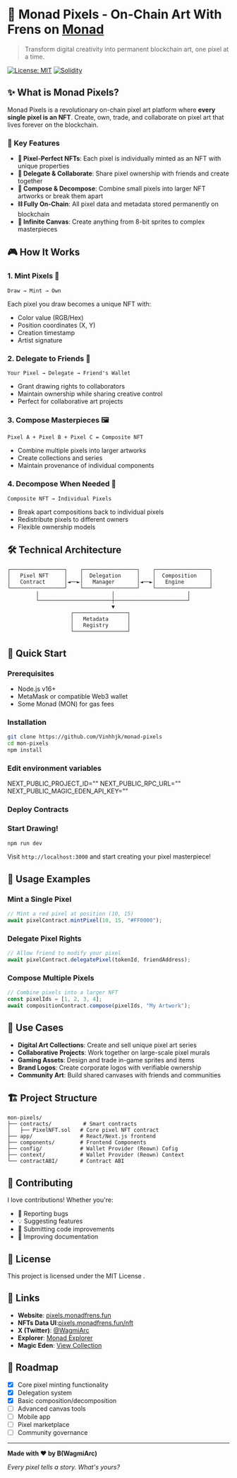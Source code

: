 # 🎨 Monad Pixels - On-Chain Art With Frens on [Monad](https://monad.xyz)

> Transform digital creativity into permanent blockchain art, one pixel at a time.

[![License: MIT](https://img.shields.io/badge/License-MIT-yellow.svg)](https://opensource.org/licenses/MIT)
[![Solidity](https://img.shields.io/badge/Solidity-^0.8.0-blue)](https://soliditylang.org/)

## ✨ What is Monad Pixels?

Monad Pixels is a revolutionary on-chain pixel art platform where **every single pixel is an NFT**. Create, own, trade, and collaborate on pixel art that lives forever on the blockchain.

### 🚀 Key Features

- **🎯 Pixel-Perfect NFTs**: Each pixel is individually minted as an NFT with unique properties
- **🤝 Delegate & Collaborate**: Share pixel ownership with friends and create together
- **🧩 Compose & Decompose**: Combine small pixels into larger NFT artworks or break them apart
- **⛓️ Fully On-Chain**: All pixel data and metadata stored permanently on blockchain
- **🎨 Infinite Canvas**: Create anything from 8-bit sprites to complex masterpieces

## 🎮 How It Works

### 1. **Mint Pixels** 🎨
```
Draw → Mint → Own
```
Each pixel you draw becomes a unique NFT with:
- Color value (RGB/Hex)
- Position coordinates (X, Y)
- Creation timestamp
- Artist signature

### 2. **Delegate to Friends** 👥
```
Your Pixel → Delegate → Friend's Wallet
```
- Grant drawing rights to collaborators
- Maintain ownership while sharing creative control
- Perfect for collaborative art projects

### 3. **Compose Masterpieces** 🖼️
```
Pixel A + Pixel B + Pixel C = Composite NFT
```
- Combine multiple pixels into larger artworks
- Create collections and series
- Maintain provenance of individual components

### 4. **Decompose When Needed** 🔄
```
Composite NFT → Individual Pixels
```
- Break apart compositions back to individual pixels
- Redistribute pixels to different owners
- Flexible ownership models

## 🛠️ Technical Architecture

```
┌─────────────────┐    ┌─────────────────┐    ┌─────────────────┐
│   Pixel NFT     │    │  Delegation     │    │  Composition    │
│   Contract      │◄──►│   Manager       │◄──►│   Engine        │
└─────────────────┘    └─────────────────┘    └─────────────────┘
         │                       │                       │
         └───────────────────────┼───────────────────────┘
                                 ▼
                    ┌─────────────────┐
                    │   Metadata      │
                    │   Registry      │
                    └─────────────────┘
```

## 🚀 Quick Start

### Prerequisites
- Node.js v16+
- MetaMask or compatible Web3 wallet
- Some Monad (MON) for gas fees

### Installation

```bash
git clone https://github.com/Vinhhjk/monad-pixels
cd mon-pixels
npm install
```
### Edit environment variables
NEXT_PUBLIC_PROJECT_ID=""
NEXT_PUBLIC_RPC_URL=""
NEXT_PUBLIC_MAGIC_EDEN_API_KEY=""

### Deploy Contracts


### Start Drawing!

```bash
npm run dev
```

Visit `http://localhost:3000` and start creating your pixel masterpiece!

## 🎨 Usage Examples

### Mint a Single Pixel
```javascript
// Mint a red pixel at position (10, 15)
await pixelContract.mintPixel(10, 15, "#FF0000");
```

### Delegate Pixel Rights
```javascript
// Allow friend to modify your pixel
await pixelContract.delegatePixel(tokenId, friendAddress);
```

### Compose Multiple Pixels
```javascript
// Combine pixels into a larger NFT
const pixelIds = [1, 2, 3, 4];
await compositionContract.compose(pixelIds, "My Artwork");
```

## 🌟 Use Cases

- **Digital Art Collections**: Create and sell unique pixel art series
- **Collaborative Projects**: Work together on large-scale pixel murals
- **Gaming Assets**: Design and trade in-game sprites and items
- **Brand Logos**: Create corporate logos with verifiable ownership
- **Community Art**: Build shared canvases with friends and communities

## 🏗️ Project Structure

```
mon-pixels/
├── contracts/          # Smart contracts
│   ├── PixelNFT.sol   # Core pixel NFT contract
├── app/               # React/Next.js frontend
├── components/        # Frontend Components
├── config/            # Wallet Provider (Reown) Cofig
├── context/           # Wallet Provider (Reown) Context
└── contractABI/       # Contract ABI
```

## 🤝 Contributing

I love contributions! Whether you're:
- 🐛 Reporting bugs
- 💡 Suggesting features
- 🔧 Submitting code improvements
- 📖 Improving documentation


## 📜 License

This project is licensed under the MIT License .

## 🔗 Links

- **Website**: [pixels.monadfrens.fun](https://pixels.monadfrens.fun)
- **NFTs Data UI**:[pixels.monadfrens.fun/nft](https://pixels.monadfrens.fun/nft)
- **X (Twitter)**: [@WagmiArc](https://x.com/WagmiArc)
- **Explorer**: [Monad Explorer](https://testnet.monadexplorer.com/token/0x82D0B70aD6Fcdb8aAD6048f86afca83D69F556b9)
- **Magic Eden**: [View Collection](https://magiceden.io/collections/monad-testnet/0x82D0B70aD6Fcdb8aAD6048f86afca83D69F556b9)

## 🎯 Roadmap

- [x] Core pixel minting functionality
- [x] Delegation system
- [x] Basic composition/decomposition
- [ ] Advanced canvas tools
- [ ] Mobile app
- [ ] Pixel marketplace
- [ ] Community governance

---

**Made with ❤️ by B(WagmiArc)**

*Every pixel tells a story. What's yours?*